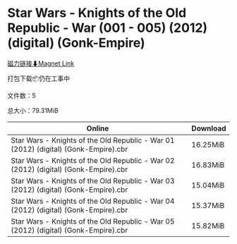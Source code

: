 # Star Wars - Knights of the Old Republic - War (001 - 005) (2012) (digital) (Gonk-Empire)

[磁力链接⬇Magnet Link](magnet:?xt=urn:btih:c1d3328a132c121b45940217d66d214f42012666&dn=Star%20Wars%20-%20Knights%20of%20the%20Old%20Republic%20-%20War%20%28001%20-%20005%29%20%282012%29%20%28digital%29%20%28Gonk-Empire%29)

打包下载📦仍在工事中

文件数：5

总大小：79.31MiB

Online | Download
--- | ---
Star Wars - Knights of the Old Republic - War 01 (2012) (digital) (Gonk-Empire).cbr | 16.25MiB
Star Wars - Knights of the Old Republic - War 02 (2012) (digital) (Gonk-Empire).cbr | 16.83MiB
Star Wars - Knights of the Old Republic - War 03 (2012) (digital) (Gonk-Empire).cbr | 15.04MiB
Star Wars - Knights of the Old Republic - War 04 (2012) (digital) (Gonk-Empire).cbr | 15.37MiB
Star Wars - Knights of the Old Republic - War 05 (2012) (digital) (Gonk-Empire).cbr | 15.82MiB